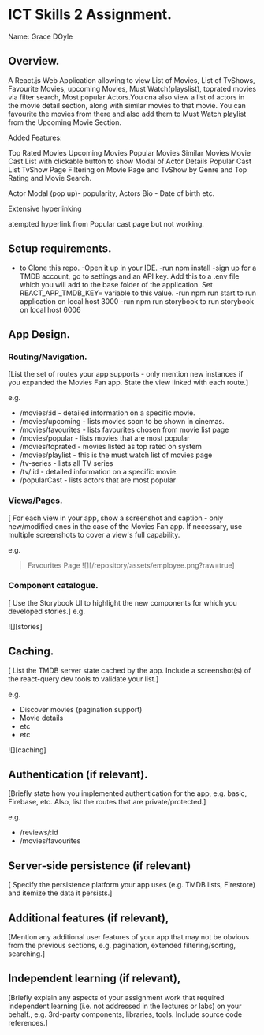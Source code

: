 # ICT Skills 2 Assignment.

Name: Grace DOyle

## Overview.

A React.js Web Application allowing to view List of Movies, List of TvShows, Favourite Movies, upcoming Movies, Must Watch(playslist), toprated movies via filter search, Most popular Actors.You cna also view a list of actors in the movie detail section, along with similar movies to that movie. You can favourite the movies from there and also add them to Must Watch playlist from the Upcoming Movie Section.

Added Features:

Top Rated Movies
Upcoming Movies
Popular Movies
Similar Movies
Movie Cast List with clickable button to show Modal of Actor Details
Popular Cast List
TvShow Page
Filtering on Movie Page and TvShow by Genre and Top Rating and Movie Search.

Actor Modal (pop up)- popularity, Actors Bio - Date of birth etc.

Extensive hyperlinking

atempted hyperlink from Popular cast page but not working.


## Setup requirements.

- to Clone this repo. -Open it up in your IDE. -run npm install -sign up for a TMDB account, go to settings and an API key. Add this to a .env file which you will add to the base folder of the application. Set REACT_APP_TMDB_KEY= variable to this value. -run npm run start to run application on local host 3000 -run npm run storybook to run storybook on local host 6006

## App Design.


### Routing/Navigation.

[List the set of routes your app supports - only mention new instances if you expanded the Movies Fan app. State the view linked with each route.] 

e.g.
+ /movies/:id - detailed information on a specific movie.
+ /movies/upcoming - lists movies soon to be shown in cinemas.
+ /movies/favourites - lists favourites chosen from movie list page
+ /movies/popular - lists movies that are most popular 
+ /movies/toprated - movies listed as top rated on system
+ /movies/playlist - this is the must watch list of movies page
+ /tv-series - lists all TV series
+ /tv/:id - detailed information on a specific movie.
+ /popularCast - lists actors that are most popular 


### Views/Pages.

[ For each view in your app, show a screenshot and caption - only new/modified ones in the case of the Movies Fan app. If necessary, use multiple screenshots to cover a view's full capability.

e.g.
>Favourites Page
![][/repository/assets/employee.png?raw=true]


### Component catalogue.

[ Use the Storybook UI to highlight the new components for which you developed stories.]
e.g.

![][stories]

## Caching.

[ List the TMDB server state cached by the app. Include a screenshot(s) of the react-query dev tools to validate your list.]

e.g.
+ Discover movies (pagination support)
+ Movie details
 + etc
+ etc

![][caching]

## Authentication (if relevant).

[Briefly state how you implemented authentication for the app, e.g. basic, Firebase, etc. Also, list the routes that are private/protected.]

e.g.
+ /reviews/:id
+ /movies/favourites

## Server-side persistence (if relevant)

[ Specify the persistence 
platform your app uses (e.g. TMDB lists, Firestore) and itemize the data it persists.]

## Additional features (if relevant),

[Mention any additional user features of your app that may not be obvious from the previous sections, e.g. pagination, extended filtering/sorting, searching.]

## Independent learning (if relevant),

[Briefly explain any aspects of your assignment work that required independent learning (i.e. not addressed in the lectures or labs) on your behalf., e.g. 3rd-party components, libraries, tools. Include source code references.]

[fav]: ./public/Favourites.png
[filtertv]: ./public/FilterTVShow.png
[rating]: ./public/MaxMinRating.png
[moviedetails]: ./public/MovieDetails.png
[Modal]: ./public/stories.png